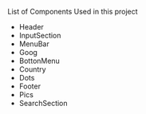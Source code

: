 List of Components Used in this project
- Header
- InputSection
- MenuBar
- Goog
- BottonMenu
- Country
- Dots
- Footer
- Pics
- SearchSection